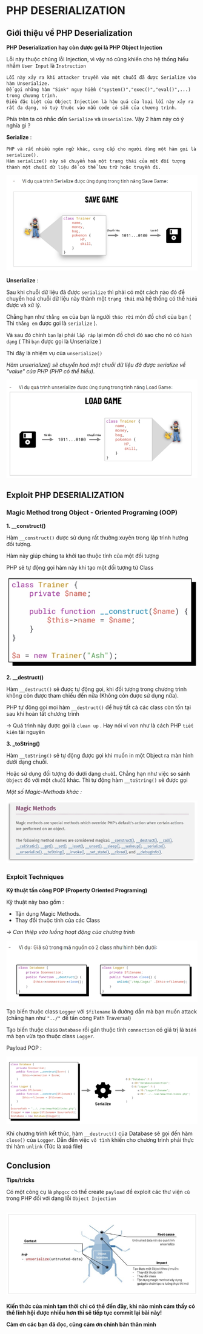 # PHP DESERIALIZATION 

## Giới thiệu về PHP Deserialization
**PHP Deserialization hay còn được gọi là PHP Object Injection**

Lỗi này thuộc chủng lỗi Injection, vì vậy nó cũng khiến cho hệ thống hiểu nhầm `User Input` là `Instruction`

```
Lỗi này xảy ra khi attacker truyền vào một chuỗi đã được Serialize vào hàm Unserialize.
Để gọi những hàm "Sink" nguy hiểm ("system()","exec()","eval()",...) trong chương trình.
Điều đặc biệt của Object Injection là hậu quả của loại lỗi này xảy ra rất đa dạng, nó tuỳ thuộc vào mẫu code có sẵn của chương trình.
```

Phía trên ta có nhắc đến `Serialize` và `Unserialize`. Vậy 2 hàm này có ý nghĩa gì ?

**Serialize** :

```
PHP và rất nhiều ngôn ngữ khác, cung cấp cho người dùng một hàm gọi là serialize().
Hàm serialize() này sẽ chuyển hoá một trạng thái của một đối tượng thành một chuỗi dữ liệu để có thể lưu trữ hoặc truyền đi.
```

![Serialize Process](./images/Serialize.jpeg)

**Unserialize** :

Sau khi chuỗi dữ liệu đã được `serialize` thì phải có một cách nào đó để chuyển hoá chuỗi dữ liệu này thành một `trạng thái` mà hệ thống có thể `hiểu` được và xử lý.

Chẳng hạn như `thằng em` của bạn là người `tháo rời` món đồ chơi của bạn ( Thì `thằng em` được gọi là `serialize` ). 

Và sau đó chính `bạn` lại phải `lắp ráp` lại món đồ chơi đó sao cho nó có `hình dạng` ( Thì `bạn` được gọi là Unserialize )

Thì đây là nhiệm vụ của `unserialize()`

*Hàm unserialize() sẽ chuyển hoá một chuỗi dữ liệu đã được serialize về "value" của PHP (PHP có thể hiểu).*

![Unserialize process](./images/unserialize.jpeg)

## Exploit PHP DESERIALIZATION
### Magic Method trong Object - Oriented Programing (OOP)
**1. __construct()**

Hàm `__construct()` được sử dụng rất thường xuyên trong lập trình hướng đối tượng.

Hàm này giúp chúng ta khởi tạo thuộc tính của một đối tượng

PHP sẽ tự động gọi hàm này khi tạo một đối tượng từ Class

![vi du ve __Construct](./images/Vidu__construct.jpeg)

**2. __destruct()**

Hàm `__destruct()` sẽ được tự động gọi, khi đối tượng trong chương trình không còn được tham chiếu đến nữa (Không còn được sử dụng nữa).

PHP tự động gọi mọi hàm `__destruct()` để huỷ tất cả các class còn tồn tại sau khi hoàn tất chương trình

-> Quá trình này được gọi là `clean up` . Hay nói ví von như là cách PHP `tiết kiệm` tài nguyên

**3.  _toString()**

Hàm `__toString()` sẽ tự động được gọi khi muốn in một Object ra màn hình dưới dạng chuỗi.

Hoặc sử dụng đối tượng đó dưới dạng `chuỗi`. Chẳng hạn như việc so sánh `Object` đó với một `chuỗi` khác. Thì tự động hàm `__toString()` sẽ được gọi

*Một số Magic-Methods khác :*

![Megic-methods](./images/magic_method.jpeg)

### Exploit Techniques

**Kỹ thuật tấn công POP (Property Oriented Programing)**

Kỹ thuật này bao gồm : 
    
- Tận dụng Magic Methods.
- Thay đổi thuộc tính của các Class

*-> Can thiệp vào luồng hoạt động của chương trình*

![Example](./images/example.jpeg)

Tạo biến thuộc class `Logger` với `$filename` là đường dẫn mà bạn muốn attack (chẳng hạn như `"../"` để tấn công Path Traversal)

Tạo biến thuộc class `Database` rồi gán thuộc tính `connection` có giá trị là `biến` mà bạn vừa tạo thuộc class `Logger`.

Payload POP : 

![](./images/payload.jpeg)

Khi chương trình kết thúc, hàm `__destruct()` của Database sẽ gọi đến hàm `close()` của `Logger`. Dẫn đến việc `vô tình` khiến cho chương trình phải thực thi hàm `unlink` (Tức là xoá file)

## Conclusion

**Tips/tricks**

Có một công cụ là `phpgcc` có thể create `payload` để exploit các thư viện `cũ` trong PHP đối với dạng lỗi `Object Injection`

![Conclusion](./images/conclusion.jpeg)
---

**Kiến thức của mình tạm thời chỉ có thể đến đây, khi nào mình cảm thấy có thể lĩnh hội được nhiều hơn thì sẽ tiếp tục commit lại bài này!** 

**Cảm ơn các bạn đã đọc, cũng cảm ơn chính bản thân mình**